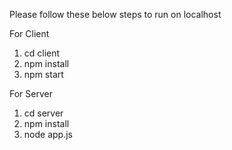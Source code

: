 Please follow these below steps to run on localhost

For Client
1. cd client
2. npm install
3. npm start

For Server
1. cd server
2. npm install
3. node app.js
